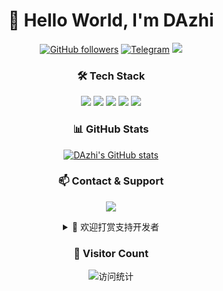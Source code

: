 <div align="center">

# 👋 Hello World, I'm DAzhi

<p>
  <a href="https://github.com/MR-DAzhi"><img src="https://img.shields.io/github/followers/MR-DAzhi?label=Followers&style=social" alt="GitHub followers"></a>
  <a href="https://t.me/dazhixiansheng"><img src="https://img.shields.io/badge/Telegram-大智先生-blue?style=flat&logo=telegram" alt="Telegram"></a>
  <img src="https://img.shields.io/badge/Focus-Network_Tools-blue" />
</p>

### 🛠️ Tech Stack

<p>
  <img src="https://img.shields.io/badge/-Python-3776AB?style=flat-square&logo=python&logoColor=white" />
  <img src="https://img.shields.io/badge/-Docker-2496ED?style=flat-square&logo=docker&logoColor=white" />
  <img src="https://img.shields.io/badge/-Flask-000000?style=flat-square&logo=flask&logoColor=white" />
  <img src="https://img.shields.io/badge/-Linux-FCC624?style=flat-square&logo=linux&logoColor=black" />
  <img src="https://img.shields.io/badge/-Vercel-000000?style=flat-square&logo=vercel&logoColor=white" />
</p>

### 📊 GitHub Stats

[![DAzhi's GitHub stats](https://github-readme-stats-git-masterrstaa-rickstaa.vercel.app/api?username=MR-DAzhi&show_icons=true&theme=default&bg_color=ffffff)](https://github.com/MR-DAzhi)

### 📫 Contact & Support

<p>
  <a href="https://t.me/dazhixiansheng">
    <img src="https://img.shields.io/badge/-Telegram-26A5E4?style=for-the-badge&logo=telegram&logoColor=white" />
  </a>
</p>

<details>
<summary>🎁 欢迎打赏支持开发者</summary>
<br>
<p>
  如果我的项目对你有帮助，欢迎通过 PayPal 支持我继续开发和维护 ❤️
  <br><br>
  <a href="https://paypal.me/dazhixiansheng">
    <img src="https://img.shields.io/badge/-PayPal 打赏-00457C?style=for-the-badge&logo=paypal&logoColor=white" />
  </a>
</p>
</details>

### 🌈 Visitor Count

<img src="https://profile-counter.glitch.me/MR-DAzhi/count.svg" alt="访问统计" />

</div>
